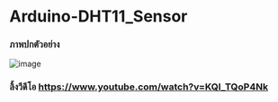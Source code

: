 ﻿# Arduino-DHT11_Sensor

### ภาพปกตัวอย่าง
![image](https://i.ibb.co/d7wGdnZ/free-Delivr-3.png)

### ลิ้งวีดีโอ https://www.youtube.com/watch?v=KQl_TQoP4Nk
